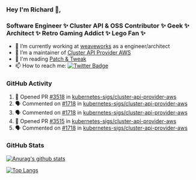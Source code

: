### Hey I'm Richard 👋, 

<h3 align="left">Software Engineer ✨ Cluster API & OSS Contributor ✨ Geek ✨ Architect ✨ Retro Gaming Addict ✨ Lego Fan ✨</h3>

- 🔭 I’m currently working at [weaveworks](https://github.com/weaveworks) as a engineer/architect
- 👯 I’m a maintainer of [Cluster API Provider AWS](https://github.com/kubernetes-sigs/cluster-api-provider-aws)
- 💬 I'm reading [Patch & Tweak](https://bjooks.com/products/patch-tweak-exploring-modular-synthesis)
- 📫 How to reach me: [![Twitter Badge](https://img.shields.io/badge/-@fruit_case-00acee?style=flat&logo=Twitter&logoColor=white)](https://twitter.com/intent/follow?screen_name=fruit_case "Follow on Twitter")

### GitHub Activity 

<!--START_SECTION:activity-->
1. 💪 Opened PR [#3518](https://github.com/kubernetes-sigs/cluster-api-provider-aws/pull/3518) in [kubernetes-sigs/cluster-api-provider-aws](https://github.com/kubernetes-sigs/cluster-api-provider-aws)
2. 🗣 Commented on [#1718](https://github.com/kubernetes-sigs/cluster-api-provider-aws/issues/1718) in [kubernetes-sigs/cluster-api-provider-aws](https://github.com/kubernetes-sigs/cluster-api-provider-aws)
3. 🗣 Commented on [#1718](https://github.com/kubernetes-sigs/cluster-api-provider-aws/issues/1718) in [kubernetes-sigs/cluster-api-provider-aws](https://github.com/kubernetes-sigs/cluster-api-provider-aws)
4. 💪 Opened PR [#3515](https://github.com/kubernetes-sigs/cluster-api-provider-aws/pull/3515) in [kubernetes-sigs/cluster-api-provider-aws](https://github.com/kubernetes-sigs/cluster-api-provider-aws)
5. 🗣 Commented on [#1718](https://github.com/kubernetes-sigs/cluster-api-provider-aws/issues/1718) in [kubernetes-sigs/cluster-api-provider-aws](https://github.com/kubernetes-sigs/cluster-api-provider-aws)
<!--END_SECTION:activity-->

### GitHub Stats

[![Anurag's github stats](https://github-readme-stats.vercel.app/api?username=richardcase&count_private=true&show_icons=true)](https://github.com/anuraghazra/github-readme-stats)

[![Top Langs](https://github-readme-stats.vercel.app/api/top-langs/?username=richardcase&hide=html&layout=compact)](https://github.com/anuraghazra/github-readme-stats)
